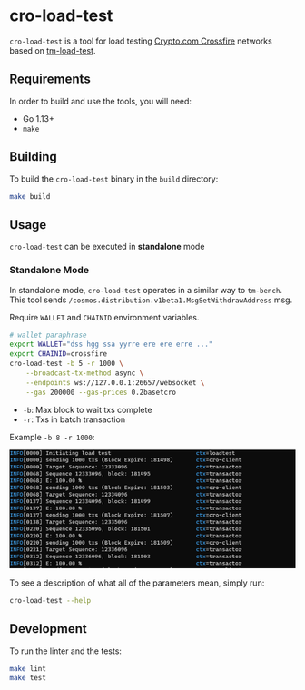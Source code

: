 # cro-load-test

`cro-load-test` is a tool for load
testing [Crypto.com Crossfire](https://chain.crypto.com/crossfire) networks based on [tm-load-test](https://github.com/informalsystems/tm-load-test).

## Requirements
In order to build and use the tools, you will need:

* Go 1.13+
* `make`

## Building
To build the `cro-load-test` binary in the `build` directory:

```bash
make build
```

## Usage
`cro-load-test` can be executed in **standalone** mode

### Standalone Mode
In standalone mode, `cro-load-test` operates in a similar way to `tm-bench`.    
This tool sends `/cosmos.distribution.v1beta1.MsgSetWithdrawAddress` msg.

Require `WALLET` and `CHAINID` environment variables.

```bash
# wallet paraphrase
export WALLET="dss hgg ssa yyrre ere ere erre ..."
export CHAINID=crossfire
cro-load-test -b 5 -r 1000 \
    --broadcast-tx-method async \
    --endpoints ws://127.0.0.1:26657/websocket \
    --gas 200000 --gas-prices 0.2basetcro
```

- `-b`: Max block to wait txs complete
- `-r`: Txs in batch transaction

Example `-b 8 -r 1000`:

![1000tx 8block](assets/sequence-8-1000.png)


To see a description of what all of the parameters mean, simply run:

```bash
cro-load-test --help
```

## Development
To run the linter and the tests:

```bash
make lint
make test
```

